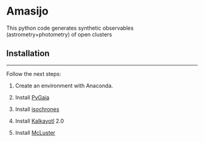 # Amasijo
This python code generates synthetic observables (astrometry+photometry) of open clusters

## Installation
---------------

Follow the next steps:

1. Create an environment with Anaconda.

2. Install [PyGaia](https://github.com/agabrown/PyGaia)

3. Install [isochrones](https://github.com/timothydmorton/isochrones)

4. Install [Kalkayotl](https://github.com/olivares-j/Kalkayotl) 2.0

5. Install [McLuster](https://github.com/ahwkuepper/mcluster)

